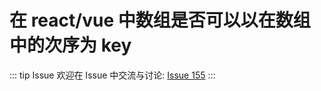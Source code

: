 # 在 react/vue 中数组是否可以以在数组中的次序为 key



::: tip Issue 
 欢迎在 Issue 中交流与讨论: [Issue 155](https://github.com/shfshanyue/Daily-Question/issues/155) 
:::



